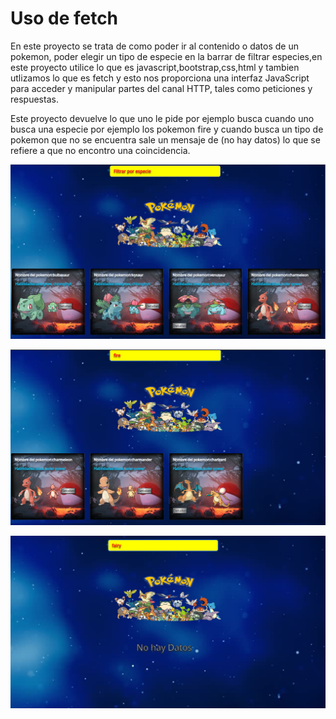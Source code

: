 # Uso de fetch

En este proyecto se trata de como poder ir al contenido o datos de un pokemon, poder elegir un tipo de especie en la barrar de filtrar especies,en este proyecto utilice lo que es javascript,bootstrap,css,html y tambien utlizamos lo que es fetch y esto nos proporciona una interfaz JavaScript para acceder y manipular partes del canal HTTP, tales como peticiones y respuestas.

Este proyecto devuelve lo que uno le pide por ejemplo busca cuando uno busca una especie por ejemplo los pokemon fire y cuando busca un tipo de pokemon que no se encuentra sale un mensaje de (no hay datos) lo que se refiere a que no encontro una coincidencia.

![Demo](./assets/IMG/image.png)

![Demo](./assets/IMG/image-1.png)

![Demo](./assets/IMG/image-2.png)